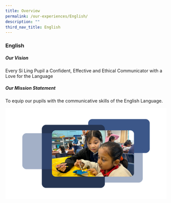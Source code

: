 ```yaml
---
title: Overview
permalink: /our-experiences/English/
description: ""
third_nav_title: English
---
```

### **English**

##### Our Vision

Every Si Ling Pupil a Confident, Effective and Ethical Communicator with a Love for the Language

##### Our Mission Statement
To equip our pupils with the communicative skills of the English Language.

<div class="image-img">
 <a href="https://www.silingpri.moe.edu.sg/signature-programmes/ELMO/" class="enlarge-popup"><img src="/images/17.png" alt="/images/17.png">  
 </a></div><a href="https://www.silingpri.moe.edu.sg/signature-programmes/ELMO/" class="enlarge-popup"></a>